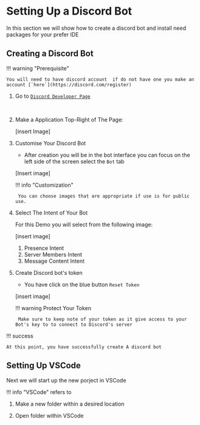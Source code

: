 # Setting Up a Discord Bot
In this section we will show how to create a discord bot and install need packages for your prefer IDE

## Creating a Discord Bot
!!! warning "Prerequisite" 

    You will need to have discord account  if do not have one you make an account [`here`](https://discord.com/register)
  
1. Go to [`Discord Developer Page`](https://discord.com/developers/applications)

<br>

2. Make a Application Top-Right of The Page:
    
    [insert Image]

3. Customise Your Discord Bot

    - After creation you will be in the bot interface you can focus on the left side of the screen select the `Bot` tab 

    [Insert image]

    !!! info "Customization"

        You can choose images that are appropriate if use is for public use.
    

4. Select The Intent of Your Bot

    For this Demo you will select from the following image:

    [insert image]

    1. Presence Intent
    2. Server Members Intent 
    3. Message Content Intent

5. Create Discord bot's token
    
    - You have click on the blue button `Reset Token`

    [insert image]


    !!! warning Protect Your Token

        Make sure to keep note of your token as it give access to your Bot's key to to connect to Discord's server


!!! success 
    
    At this point, you have successfully create A discord bot


## Setting Up VSCode

Next we will start up the new porject in VSCode

!!! info "VSCode"
    refers to

1. Make a new folder within a desired location

2. Open folder within VSCode
